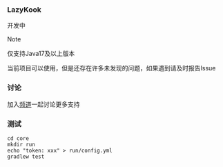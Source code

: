 ### LazyKook

开发中

> [!NOTE]
> 仅支持Java17及以上版本
> 
> 当前项目可以使用，但是还存在许多未发现的问题，如果遇到请及时报告Issue

### 讨论
加入[频道](https://kook.top/IO8ZBE)一起讨论更多支持

### 测试
```shell
cd core
mkdir run
echo "token: xxx" > run/config.yml
gradlew test
```

